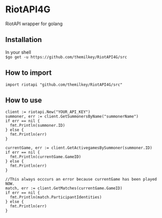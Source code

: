 # RiotAPI4G
RiotAPI wrapper for golang

## Installation 
In your shell  
`$go get -u https://github.com/themilkey/RiotAPI4G/src` 

## How to import
`import riotapi "github.com/themilkey/RiotAPI4G/src"`    

## How to use

```go:main
client := riotapi.New("YOUR_API_KEY")
summoner, err := client.GetSummonersByName("summonerName")
if err == nil {
  fmt.Println(summoner.ID)
} else {
  fmt.Println(err)
}

currentGame, err := client.GetActivegamesBySummoner(summoner.ID)
if err == nil {
  fmt.Println(currentGame.GameID)
} else {
  fmt.Println(err)
}

//This always occcurs an error because currentGame has been played NOW.
match, err := client.GetMatches(currentGame.GameID)
if err == nil {
  fmt.Println(match.ParticipantIdentities)
} else {
  fmt.Println(err)
}
```
